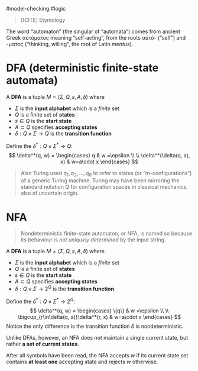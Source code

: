 #model-checking 
#logic 

>[!CITE] Etymology
> 
The word “automaton” (the singular of “automata”) comes from ancient Greek αὐτόματος meaning “self-acting”, from the roots αὐτό- (“self”) and -ματος (“thinking, willing”, the root of Latin _mentus_).


# DFA (deterministic finite-state automata)


A **DFA** is a tuple $M=(\Sigma, Q, s, A, \delta)$ where
  - $\Sigma$ is the **input alphabet** which is a _finite_ set 
  - $Q$ is a finite set of **states**
  - $s\in Q$ is the **start state**
  - $A\subset Q$ specifies **accepting states**
  - $\delta: Q\times \Sigma \to Q$ is the **transition function**


Define the $\delta^*: Q\times \Sigma^* \to Q$:
$$
\delta^*(q, w) = \begin{cases}
q & w =\epsilon \\ \\
\delta^*(\delta(q, a), x) & w=a\cdot x
\end{cases}
$$

> Alan Turing used $q_1,q_2,...,q_R$ to refer to states (or “m-configurations”) of a generic Turing machine. Turing may have been mirroring the standard notation $Q$ for configuration spaces in classical mechanics, also of uncertain origin.


# NFA


>  Nondeterministic finite-state automaton, or NFA, is named so because its behaviour is _not uniquely determined_ by the input string.


A **DFA** is a tuple $M=(\Sigma, Q, s, A, \delta)$ where
  - $\Sigma$ is the **input alphabet** which is a _finite_ set 
  - $Q$ is a finite set of **states**
  - $s\in Q$ is the **start state**
  - $A\subset Q$ specifies **accepting states**
  - $\delta: Q\times \Sigma \to \mathcal 2^Q$ is the **transition function**


Define the $\delta^*: Q\times \Sigma^* \to \mathcal 2^Q$:
$$
\delta^*(q, w) = \begin{cases}
\{q\} & w =\epsilon \\ \\
\bigcup_{r\in\delta(q, a)}\delta^*(r, x) & w=a\cdot x
\end{cases}
$$
Notice the only difference is the transition function $\delta$ is nondeterministic.

Unlike DFAs, however, an NFA does not maintain a single current state, but rather **a set of current states**. 

After all symbols have been read, the NFA accepts $w$ if its current state set contains **at least one** accepting state and rejects $w$ otherwise.
